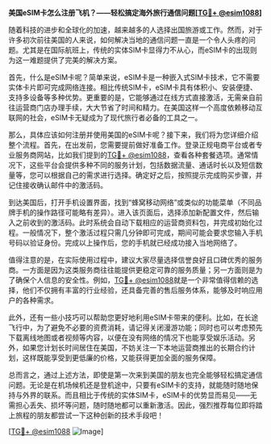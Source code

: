 **美国eSIM卡怎么注册飞机？——轻松搞定海外旅行通信问题[[TG💪+ @esim1088](https://t.me/s/esim1088)]**

随着科技的进步和全球化的加速，越来越多的人选择出国旅游或工作。然而，对于许多初次前往美国的人来说，如何解决当地的通信问题一直是一个令人头疼的问题。尤其是在国际航班上，传统的实体SIM卡显得力不从心，而eSIM卡的出现则为这一难题提供了完美的解决方案。

首先，什么是eSIM卡呢？简单来说，eSIM卡是一种嵌入式SIM卡技术，它不需要实体卡片即可完成网络连接。相比传统SIM卡，eSIM卡具有体积小、安装便捷、支持多设备等多种优势。更重要的是，它能够通过在线方式直接激活，无需亲自前往运营商门店办理手续，大大节省了时间和精力。在美国这样一个高度依赖移动互联网的社会，eSIM卡无疑成为了现代旅行者必备的工具之一。

那么，具体应该如何注册并使用美国的eSIM卡呢？接下来，我们将为您详细介绍整个流程。首先，在出发前，您需要提前做好准备工作。登录正规电商平台或者专业服务商网站，比如我们提到的[TG💪+ @esim1088](https://t.me/s/esim1088)，查看各种套餐选项。通常情况下，这些平台会提供多种不同的服务计划，包括数据流量、通话时长以及短信数量等，您可以根据自己的需求进行选择。确定好之后，按照提示完成购买步骤，并记住接收确认邮件中的激活码。

到达美国后，打开手机设置界面，找到“蜂窝移动网络”或类似的功能菜单（不同品牌手机的操作路径可能略有差异）。进入该页面后，选择添加新配置文件，然后输入之前收到的激活码。此时系统会自动下载相应的运营商资料包，并完成初始化过程。一般情况下，整个激活过程只需几分钟即可完成，期间可能会要求您输入手机号码以验证身份。完成以上操作后，您的手机就已经成功接入当地网络了。

值得注意的是，在实际使用过程中，建议大家尽量选择信誉良好且口碑优秀的服务商。一方面是因为这类服务商往往能提供更稳定可靠的服务质量；另一方面则是为了确保个人信息的安全性。例如，[TG💪+ @esim1088](https://t.me/s/esim1088)就是一个非常值得信赖的选择，他们不仅拥有丰富的行业经验，还具备完善的售后服务体系，能够及时响应用户的各种需求。

此外，还有一些小技巧可以帮助您更好地利用eSIM卡带来的便利。比如，在长途飞行中，为了避免不必要的资费消耗，请记得关闭漫游功能；同时也可以考虑预先下载离线地图或者视频等内容，以便在没有网络的情况下也能享受娱乐活动。另外，如果您计划长时间居住在美国，不妨关注一下本地运营商推出的长期合约计划，这样既能享受到更低廉的价格，又能获得更加全面的服务保障。

总而言之，通过上述方法，即使是第一次来到美国的朋友也完全能够轻松搞定通信问题。无论是在机场候机还是登机途中，只要有eSIM卡的支持，就能随时随地保持与外界的联系。而且相比于传统的实体SIM卡，eSIM卡的优势显而易见——无需担心丢失、损坏等问题，随时随地都可以重新激活。因此，强烈推荐每位即将踏上旅程的朋友都尝试一下这种创新的技术手段吧！

[[TG💪+ @esim1088](https://t.me/s/esim1088) ![Image](https://i.postimg.cc/4NQfJmqS/Snipaste-2025-05-13-00-14-12.png)]